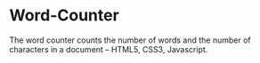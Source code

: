 # Word-Counter
The word counter counts the number of words and the number of characters in a document – HTML5, CSS3, Javascript.
